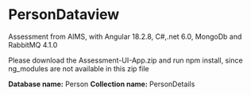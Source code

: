 # PersonDataview
Assessment from AIMS, with Angular 18.2.8, C#,.net 6.0, MongoDb and RabbitMQ 4.1.0

Please download the Assessment-UI-App.zip and run npm install, since ng_modules are not available in this zip file

**Database name:** Person
**Collection name:** PersonDetails
